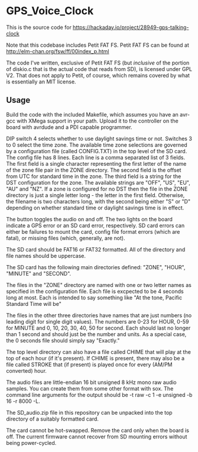 # GPS_Voice_Clock

This is the source code for https://hackaday.io/project/28949-gps-talking-clock

Note that this codebase includes Petit FAT FS. Petit FAT FS can be found at http://elm-chan.org/fsw/ff/00index_p.html

The code I've written, exclusive of Petit FAT FS (but *inclusive* of the portion of diskio.c that is the actual code
that reads from SD), is licensed under GPL V2. That does not apply to Petit, of course, which remains covered by what
is essentially an MIT license.

## Usage

Build the code with the included Makefile, which assumes you have an avr-gcc with XMega support in your path. Upload
it to the controller on the board with avrdude and a PDI capable programmer.

DIP switch 4 selects whether to use daylight savings time or not. Switches 3 to 0 select the time zone. The available
time zone selections are governed by a configuration file (called CONFIG.TXT) in the top level of the SD card. The config
file has 8 lines. Each line is a comma separated list of 3 fields. The first field is a single character representing the
first letter of the name of the zone file pair in the ZONE directory. The second field is the offset from UTC for standard
time in the zone. The third field is a string for the DST configuration for the zone. The available strings are "OFF", "US",
"EU", "AU" and "NZ". If a zone is configured for no DST then the file in the ZONE directory is just a single letter long - the
letter in the first field. Otherwise, the filename is two characters long, with the second being either "S" or "D" depending
on whether standard time or daylight savings time is in effect.

The button toggles the audio on and off. The two lights on the board indicate a GPS error or an SD card error, respectively. SD
card errors can either be failures to mount the card, config file format errors (which are fatal), or missing files (which,
generally, are not).

The SD card should be FAT16 or FAT32 formatted. All of the directory and file names should be uppercase.

The SD card has the following main directories defined: "ZONE", "HOUR", "MINUTE" and "SECOND".

The files in the "ZONE" directory are named with one or two letter names as specified in the configuration file. Each file is
excpected to be 4 seconds long at most. Each is intended to say something like "At the tone, Pacific Standard Time will be"

The files in the other three directories have names that are just numbers (no leading digit for single digit values). The numbers are
0-23 for HOUR, 0-59 for MINUTE and 0, 10, 20, 30, 40, 50 for second. Each should last no longer than 1 second and should just be the
number and units. As a special case, the 0 seconds file should simply say "Exactly."

The top level directory can also have a file called CHIME that will play at the top of each hour (if it's present). If CHIME is present,
there may also be a file called STROKE that (if present) is played once for every (AM/PM converted) hour.

The audio files are little-endian 16 bit unsigned 8 kHz mono raw audio samples. You can create them from some other format with sox. The
command line arguments for the output should be -t raw -c 1 -e unsigned -b 16 -r 8000 -L.

The SD_audio.zip file in this repository can be unpacked into the top directory of a suitably formatted card.

The card cannot be hot-swapped. Remove the card only when the board is off. The current firmware cannot recover from SD mounting errors
without being power-cycled.
